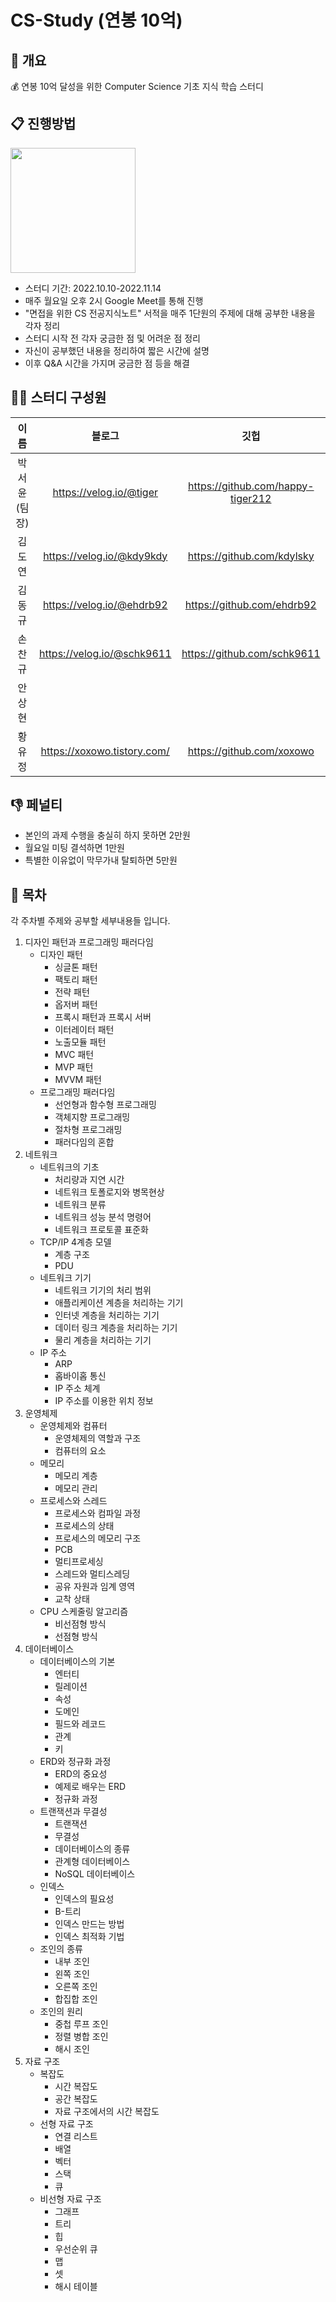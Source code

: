 # CS-Study (연봉 10억)

## 📌 개요

💰 연봉 10억 달성을 위한 Computer Science 기초 지식 학습 스터디

## 📋 진행방법

<img src="https://contents.kyobobook.co.kr/sih/fit-in/458x0/pdt/9791165219529.jpg" width="200">

* 스터디 기간: 2022.10.10-2022.11.14
* 매주 월요일 오후 2시 Google Meet를 통해 진행
* "면접을 위한 CS 전공지식노트" 서적을 매주 1단원의 주제에 대해 공부한 내용을 각자 정리
* 스터디 시작 전 각자 궁금한 점 및 어려운 점 정리
* 자신이 공부했던 내용을 정리하여 짧은 시간에 설명
* 이후 Q&A 시간을 가지며 궁금한 점 등을 해결

## 🧑‍💻 스터디 구성원

|이름|블로그|깃헙|
|:-----:|:-----:|:-----:|
|박서윤(팀장)|https://velog.io/@tiger|https://github.com/happy-tiger212|
|김도연|https://velog.io/@kdy9kdy|https://github.com/kdylsky|
|김동규|https://velog.io/@ehdrb92|https://github.com/ehdrb92|
|손찬규|https://velog.io/@schk9611|https://github.com/schk9611|
|안상현|||
|황유정|https://xoxowo.tistory.com/|https://github.com/xoxowo|

## 👎 페널티

* 본인의 과제 수행을 충실히 하지 못하면 2만원
* 월요일 미팅 결석하면 1만원
* 특별한 이유없이 막무가내 탈퇴하면 5만원

## 📖 목차

각 주차별 주제와 공부할 세부내용들 입니다.

1. 디자인 패턴과 프로그래밍 패러다임
    * 디자인 패턴
        + 싱글톤 패턴
        + 팩토리 패턴
        + 전략 패턴
        + 옵저버 패턴
        + 프록시 패턴과 프록시 서버
        + 이터레이터 패턴
        + 노출모듈 패턴
        + MVC 패턴
        + MVP 패턴
        + MVVM 패턴
    * 프로그래밍 패러다임
        + 선언형과 함수형 프로그래밍
        + 객체지향 프로그래밍
        + 절차형 프로그래밍
        + 패러다임의 혼합
2. 네트워크
    * 네트워크의 기초
        + 처리량과 지연 시간
        + 네트워크 토폴로지와 병목현상
        + 네트워크 분류
        + 네트워크 성능 분석 명령어
        + 네트워크 프로토콜 표준화
    * TCP/IP 4계층 모델
        + 계층 구조
        + PDU
    * 네트워크 기기
        + 네트워크 기기의 처리 범위
        + 애플리케이션 계층을 처리하는 기기
        + 인터넷 계층을 처리하는 기기
        + 데이터 링크 계층을 처리하는 기기
        + 물리 계층을 처리하는 기기
    * IP 주소
        + ARP
        + 홉바이홉 통신
        + IP 주소 체계
        + IP 주소를 이용한 위치 정보
3. 운영체제
    * 운영체제와 컴퓨터
        + 운영체제의 역할과 구조
        + 컴퓨터의 요소
    * 메모리
        + 메모리 계층
        + 메모리 관리
    * 프로세스와 스레드
        + 프로세스와 컴파일 과정
        + 프로세스의 상태
        + 프로세스의 메모리 구조
        + PCB
        + 멀티프로세싱
        + 스레드와 멀티스레딩
        + 공유 자원과 임계 영역
        + 교착 상태
    * CPU 스케줄링 알고리즘
        + 비선점형 방식
        + 선점형 방식
4. 데이터베이스
    * 데이터베이스의 기본
        + 엔터티
        + 릴레이션
        + 속성
        + 도메인
        + 필드와 레코드
        + 관계
        + 키
    * ERD와 정규화 과정
        + ERD의 중요성
        + 예제로 배우는 ERD
        + 정규화 과정
    * 트랜잭션과 무결성
        + 트랜잭션
        + 무결성
        + 데이터베이스의 종류
        + 관계형 데이터베이스
        + NoSQL 데이터베이스
    * 인덱스
        + 인덱스의 필요성
        + B-트리
        + 인덱스 만드는 방법
        + 인덱스 최적화 기법
    * 조인의 종류
        + 내부 조인
        + 왼쪽 조인
        + 오른쪽 조인
        + 합집합 조인
    * 조인의 원리
        + 중첩 루프 조인
        + 정렬 병합 조인
        + 해시 조인
5. 자료 구조
    * 복잡도
        + 시간 복잡도
        + 공간 복잡도
        + 자료 구조에서의 시간 복잡도
    * 선형 자료 구조
        + 연결 리스트
        + 배열
        + 벡터
        + 스택
        + 큐
    * 비선형 자료 구조
        + 그래프
        + 트리
        + 힙
        + 우선순위 큐
        + 맵
        + 셋
        + 해시 테이블